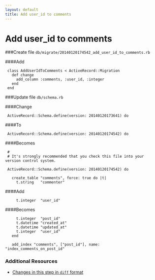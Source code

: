 ```yaml
---
layout: default
title: Add user_id to comments
---
```


<h1 id="main">Add user_id to comments</h1>


###Create file `db/migrate/20140120174542_add_user_id_to_comments.rb`

####Add
```
 class AddUserIdToComments < ActiveRecord::Migration
   def change
     add_column :comments, :user_id, :integer
   end
 end
```


###Update file `db/schema.rb`

####Change
```
 ActiveRecord::Schema.define(version: 20140120173641) do
```


####To
```
 ActiveRecord::Schema.define(version: 20140120174542) do
```


####Becomes
```
 #
 # It's strongly recommended that you check this file into your version control system.
 
 ActiveRecord::Schema.define(version: 20140120174542) do
 
   create_table "comments", force: true do |t|
     t.string   "commenter"

```


####Add
```
     t.integer  "user_id"
```


####Becomes
```
     t.integer  "post_id"
     t.datetime "created_at"
     t.datetime "updated_at"
     t.integer  "user_id"
   end
 
   add_index "comments", ["post_id"], name: "index_comments_on_post_id"

```



### Additional Resources

* [Changes in this step in `diff` format](https://github.com/software-academy/devise_bdd/commit/f500edf10ad43cf45e15c3fd18c7848d89e598d1)

